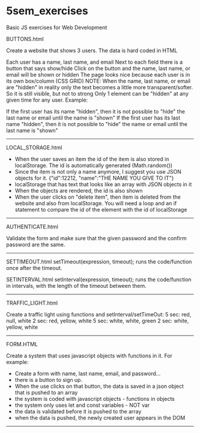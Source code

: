# 5sem_exercises
Basic JS exercises for Web Development

BUTTONS.html

Create a website that shows 3 users. The data is hard coded in HTML

Each user has a name, last name, and email
Next to each field there is a button that says show/hide
Click on the button and the name, last name, or email will be shown or hidden
The page looks nice because each user is in its own box/column (CSS GRID)
NOTE: When the name, last name, or email are "hidden" in reality only the text becomes a little more transparent/softer. So it is still visible, but not to strong
Only 1 element can be "hidden" at any given time for any user. Example:

If the first user has its name "hidden", then it is not possible to "hide" the last name or email until the name is "shown"
If the first user has its last name "hidden", then it is not possible to "hide" the name or email until the last name is "shown"

----------------------------------------------------------------------------------------------------------------------------------------

LOCAL_STORAGE.html

- When the user saves an item the id of the item is also stored in localStorage. The id is automatically generated (Math.random())
- Since the item is not only a name anymore, I suggest you use JSON objects for it.
{"id":12212, "name":"THE NAME YOU GIVE TO IT"}
- localStorage that has text that looks like an array with JSON objects in it
- When the objects are rendered, the id is also shown
- When the user clicks on "delete item", then item is deleted from the website and also from localStorage. You will need a loop and an if statement to compare the id of the element with the id of localStorage

----------------------------------------------------------------------------------------------------------------------------------------

AUTHENTICATE.html

Validate the form and  make sure that the given password and the confirm password are the same.

----------------------------------------------------------------------------------------------------------------------------------------

SETTIMEOUT.html
setTimeout(expression, timeout); runs the code/function once after the timeout.

SETINTERVAL.html
setInterval(expression, timeout); runs the code/function in intervals, with the length of the timeout between them.

----------------------------------------------------------------------------------------------------------------------------------------

TRAFFIC_LIGHT.html

Create a traffic light using functions and setInterval/setTimeOut:
 5 sec: red, null, white
 2 sec: red, yellow, white
 5 sec: white, white, green
 2 sec: white, yellow, white

----------------------------------------------------------------------------------------------------------------------------------------

FORM.HTML

Create a system that uses javascript objects with functions in it. For example:
 - Create a form with name, last name, email, and password…
 - there is a button to sign up.
 - When the use clicks on that button, the data is saved in a json object that is pushed to an array
 - the system is coded with javascript objects - functions in objects
 - the system only uses let and const variables - NOT var
 - the data is validated before it is pushed to the array
 - when the data is pushed, the newly created user appears in the DOM

 ---------------------------------------------------------------------------------------------------------------------------------------
 
